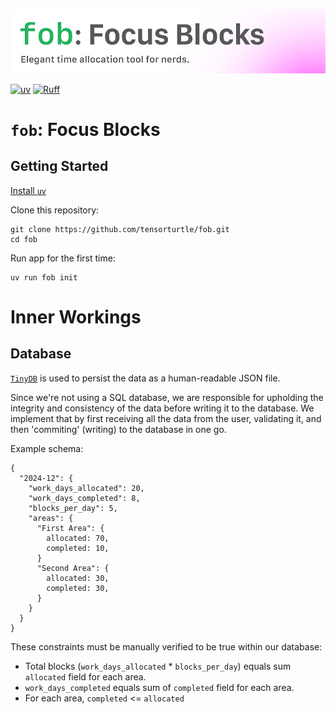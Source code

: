 ![banner](/assets/banner.png)

[![uv](https://img.shields.io/endpoint?url=https://raw.githubusercontent.com/astral-sh/uv/main/assets/badge/v0.json)](https://github.com/astral-sh/uv)
[![Ruff](https://img.shields.io/endpoint?url=https://raw.githubusercontent.com/astral-sh/ruff/main/assets/badge/v2.json)](https://github.com/astral-sh/ruff)

# `fob`: Focus Blocks

## Getting Started

[Install `uv`](https://docs.astral.sh/uv/getting-started/installation/)

Clone this repository:
```
git clone https://github.com/tensorturtle/fob.git
cd fob
```

Run app for the first time:
```
uv run fob init
```

# Inner Workings

## Database

[`TinyDB`](https://github.com/msiemens/tinydb) is used to persist the data as a human-readable JSON file.

Since we're not using a SQL database, we are responsible for upholding the integrity and consistency of the data before writing it to the database. We implement that by first receiving all the data from the user, validating it, and then 'commiting' (writing) to the database in one go.

Example schema:
```
{
  "2024-12": {
    "work_days_allocated": 20,
    "work_days_completed": 8,
    "blocks_per_day": 5,
    "areas": {
      "First Area": {
        allocated: 70,
        completed: 10,
      }
      "Second Area": {
        allocated: 30,
        completed: 30,
      }
    }
  }
}
```
These constraints must be manually verified to be true within our database:
+ Total blocks (`work_days_allocated` * `blocks_per_day`) equals sum `allocated` field for each area.
+ `work_days_completed` equals sum of `completed` field for each area.
+ For each area, `completed` <= `allocated`
